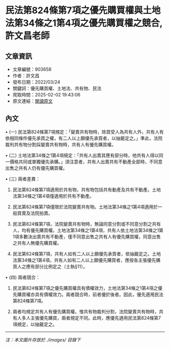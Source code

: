 # 民法第824條第7項之優先購買權與土地法第34條之1第4項之優先購買權之競合,許文昌老師

## 文章資訊
- 文章編號：903658
- 作者：許文昌
- 發布日期：2022/03/24
- 關鍵詞：優先購買權、土地法、共有物、民法
- 爬取時間：2025-02-02 19:43:06
- 原文連結：[閱讀原文](https://real-estate.get.com.tw/Columns/detail.aspx?no=903658)

## 內文
• (一) 民法第824條第7項規定：「變賣共有物時，除買受人為共有人外，共有人有依相同條件優先承買之權，有二人以上願優先承買者，以抽籤定之。」準此，法院裁判共有物分割採變賣共有物時，共有人有優先購買權。

• (二) 土地法第34條之1第4項規定：「共有人出賣其應有部分時，他共有人得以同一價格共同或單獨優先承購。」須注意者，共有人出賣共有不動產全部時，不同意出售之共有人仍有優先購買權。

• (三) 兩者差異：

1. 民法第824條第7項適用於共有物，共有物包括共有動產及共有不動產。土地法第34條之1第4項僅適用於共有不動產。

2. 民法第824條第7項僅限於法院變賣共有物。土地法第34條之1第4項適用於一般買賣及法院拍賣。

3. 民法第824條第7項，法院變賣共有物時，無論同意分割或不同意分割之共有人，均有優先購買權。土地法第34條之1第4項，共有人依土地法第34條之1第1項多數決出賣共有不動產，僅不同意出售之共有人有優先購買權，同意出售之共有人無優先購買權。

4. 民法第824條第7項，共有人如有二人以上願優先承買者，依抽籤定之。土地法第34條之1第4項，共有人如有二人以上願優先購買者，應按各主張優先購買人之應有部分比例定之（土執§11）。

• (四) 兩者競合：

1. 民法第824條第7項之優先購買權具有債權效力，土地法第34條之1第4項之優先購買權亦具有債權效力。兩者競合時，前者優於後者。因此，優先適用民法第824條第7項。

2. 兩者均規定共有人有優先購買權。惟共有物裁判分割，法院變賣共有物時，共有人多人主張優先購買，兩者規定不同。此時，應優先適用民法第824條第7項規定，以抽籤定之。
---
*注：本文圖片存放於 ./images/ 目錄下*
